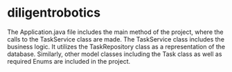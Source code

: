 # diligentrobotics

The Application.java file includes the main method of the project, where the calls to the TaskService class are made. The TaskService class includes the business logic. It utilizes the TaskRepository class as a representation of the database. Similarly, other model classes including the Task class as well as required Enums are included in the project.
